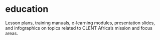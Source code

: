 # education
Lesson plans, training manuals, e-learning modules, presentation slides, and infographics on topics related to CLENT Africa’s mission and focus areas.
